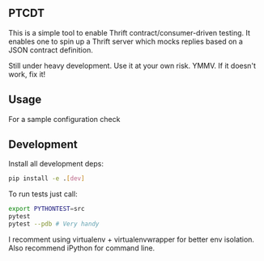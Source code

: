 PTCDT
-----
This is a simple tool to enable Thrift contract/consumer-driven testing. It enables one to spin up a Thrift server which mocks replies based on a JSON contract definition.

Still under heavy development. Use it at your own risk. YMMV. If it doesn't work, fix it!

Usage
-----

For a sample configuration check  

Development
-----------

Install all development deps:
```bash
pip install -e .[dev]
```

To run tests just call:
```bash
export PYTHONTEST=src
pytest
pytest --pdb # Very handy
```

I recomment using virtualenv + virtualenvwrapper for better env isolation. Also recommend iPython for command line.
